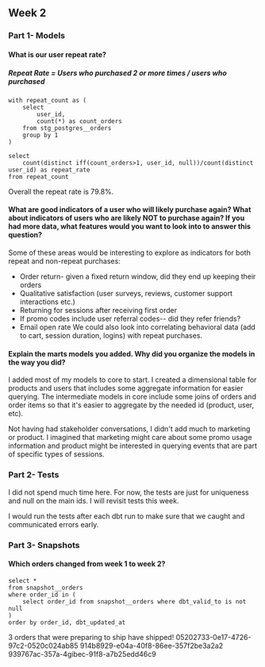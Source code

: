 ## Week 2

### Part 1- Models

#### What is our user repeat rate?
##### Repeat Rate = Users who purchased 2 or more times / users who purchased

```
with repeat_count as (
    select 
        user_id,
        count(*) as count_orders
    from stg_postgres__orders 
    group by 1
)

select 
    count(distinct iff(count_orders>1, user_id, null))/count(distinct user_id) as repeat_rate
from repeat_count
```

Overall the repeat rate is 79.8%.

#### What are good indicators of a user who will likely purchase again? What about indicators of users who are likely NOT to purchase again? If you had more data, what features would you want to look into to answer this question?

Some of these areas would be interesting to explore as indicators for both repeat and non-repeat purchases:
- Order return- given a fixed return window, did they end up keeping their orders
- Qualitative satisfaction (user surveys, reviews, customer support interactions etc.)
- Returning for sessions after receiving first order 
- If promo codes include user referral codes-- did they refer friends?
- Email open rate
We could also look into correlating behavioral data (add to cart, session duration, logins) with repeat purchases. 

#### Explain the marts models you added. Why did you organize the models in the way you did?
I added most of my models to core to start. I created a dimensional table for products and users that includes some aggregate information for easier querying. The intermediate models in core include some joins of orders and order items so that it's easier to aggregate by the needed id (product, user, etc). 

Not having had stakeholder conversations, I didn't add much to marketing or product. I imagined that marketing might care about some promo usage information and product might be interested in querying events that are part of specific types of sessions. 

### Part 2- Tests
I did not spend much time here. For now, the tests are just for uniqueness and null on the main ids. I will revisit tests this week.

I would run the tests after each dbt run to make sure that we caught and communicated errors early.

### Part 3- Snapshots

#### Which orders changed from week 1 to week 2? 

```
select * 
from snapshot__orders
where order_id in (
    select order_id from snapshot__orders where dbt_valid_to is not null
)
order by order_id, dbt_updated_at
```

3 orders that were preparing to ship have shipped!
05202733-0e17-4726-97c2-0520c024ab85
914b8929-e04a-40f8-86ee-357f2be3a2a2
939767ac-357a-4gibec-91f8-a7b25edd46c9